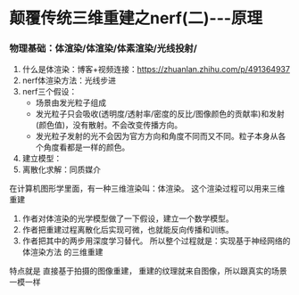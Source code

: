 # 颠覆传统三维重建之nerf(二)---原理

### 物理基础：体渲染/体渲染/体素渲染/光线投射/
1. 什么是体渲染：博客+视频连接：https://zhuanlan.zhihu.com/p/491364937
1. nerf体渲染方法：光线步进
2. nerf三个假设：
    - 场景由发光粒子组成
    - 发光粒子只会吸收(透明度/透射率/密度的反比/图像颜色的贡献率)和发射(颜色值)，没有散射。不会改变传播方向。
    - 发光粒子发射的光不会因为官方方向和角度不同而又不同。粒子本身从各个角度看都是一样的颜色。
4. 建立模型：
5. 离散化求解：同质媒介

在计算机图形学里面，有一种三维渲染叫：体渲染。    这个渲染过程可以用来三维重建
1. 作者对体渲染的光学模型做了一下假设，建立一个数学模型。
2. 作者把重建过程离散化后实现可微，也就能反向传播和训练。
3. 作者把其中的两步用深度学习替代。
所以整个过程就是：实现基于神经网络的体渲染方法 的三维重建

特点就是 直接基于拍摄的图像重建， 重建的纹理就来自图像，所以跟真实的场景一模一样